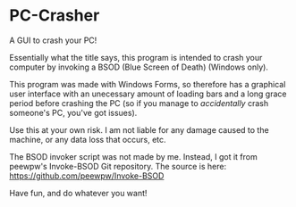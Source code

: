 # PC-Crasher
A GUI to crash your PC!

Essentially what the title says, this program is intended to crash your computer by invoking a BSOD (Blue Screen of Death) (Windows only).

This program was made with Windows Forms, so therefore has a graphical user interface with an unecessary amount of loading bars and a long grace period before crashing the PC (so if you manage to *accidentally* crash someone's PC, you've got issues).

Use this at your own risk. I am not liable for any damage caused to the machine, or any data loss that occurs, etc.

The BSOD invoker script was not made by me. Instead, I got it from peewpw's Invoke-BSOD Git repository. The source is here: https://github.com/peewpw/Invoke-BSOD

Have fun, and do whatever you want!
